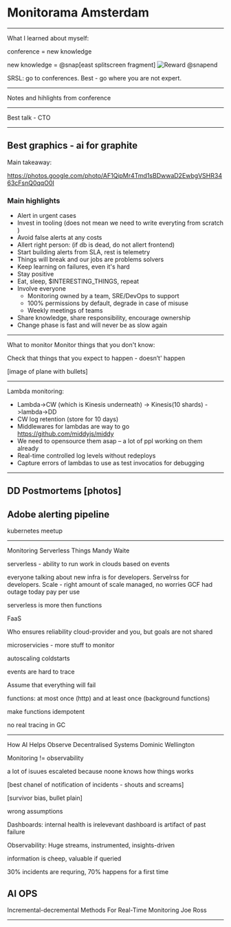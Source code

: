 # Monitorama Amsterdam  

---
What I learned about myself:

conference =  new knowledge

new knowledge = @snap[east splitscreen fragment]
![Reward](https://www.leafscience.com/wp-content/uploads/2014/05/marijuana-and-dopamine-2.jpg) 
@snapend

SRSL: go to conferences. Best - go where you are not expert.

--- 
Notes and hihlights from conference

---

Best talk - CTO

---
Best graphics - ai for graphite
---

Main takeaway:

https://photos.google.com/photo/AF1QipMr4Tmd1sBDwwaD2EwbgVSHR3463cFsnQ0qqO0I


### Main highlights

- Alert in urgent cases
- Invest in tooling (does not mean we need to write everyting from scratch​)
- Avoid false alerts at any costs​ 
- Allert right person: (if db is dead, do not allert frontend)​
- Start building alerts from SLA, rest is telemetry​
- Things will break and our jobs are problems solvers​
- Keep learning on failures, even it's hard​
- Stay positive 
- Eat, sleep, $INTERESTING_THINGS, repeat​
- Involve everyone​
    - Monitoring owned by a team, SRE/DevOps to support​
    - 100% permissions by default, degrade in case of misuse​
    - Weekly meetings of teams​
- Share knowledge, share responsibility, encourage ownership
- Change phase is fast and will never be as slow again
---
What to monitor​
Monitor things that you don't know:​

Check that things that you expect to happen - doesn’t' happen

[image of plane with bullets]

---
Lambda monitoring:
- Lambda->CW (which is Kinesis underneath) -> Kinesis(10 shards) ->lambda->DD​
- CW log retention (store for 10 days)​
- Middlewares for lambdas are way to go https://github.com/middyjs/middy ​
- We need to opensource them asap – a lot of ppl working on them already​
- Real-time controlled log levels without redeploys
- Capture errors of lambdas to use as test invocatios for debugging
---
DD Postmortems
[photos] 
---
Adobe alerting pipeline
---
kubernetes meetup


---
Monitoring Serverless Things
Mandy Waite

serverless - ability to run work in clouds based on events

everyone talking about new infra is for developers. Servelrss for developers.
Scale - right amount of scale
managed, no worries
GCF had outage today
pay per use

serverless is more then functions

FaaS

Who ensures reliability
cloud-provider and you, but goals are not shared

microservicies - more stuff to monitor

autoscaling
coldstarts

events are hard to trace

Assume that everything will fail

functions: at most once (http) and at least once (background functions)

make functions idempotent

no real tracing in GC

---
How AI Helps Observe Decentralised Systems
Dominic Wellington

Monitoring != observability

a lot of isuues escaleted because noone knows how things works

[best chanel of notification of incidents - shouts and screams]

[survivor bias, bullet plain] 

wrong assumptions

Dashboards:
internal health is irelevevant
dashboard is artifact of past failure

Observability:
Huge streams, instrumented, insights-driven

information is cheep, valuable if queried

30% incidents are requring, 70% happens for a first time

AI OPS
---
Incremental-decremental Methods For Real-Time Monitoring
Joe Ross

---

